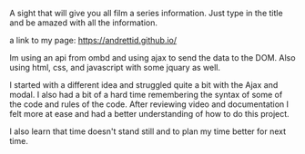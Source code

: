 

A sight that will give you all film a series information. Just type in the title and be amazed with all the information.

a link to my page:
https://andrettid.github.io/

Im using an api from ombd and using ajax to send the data to the DOM. Also using html, css, and javascript with some jquary as well.

I started with a different idea and struggled quite a bit with the Ajax and modal. I also had a bit of a hard time remembering the syntax of some of the code and rules of the code. After reviewing video and documentation I felt more at ease and had a better understanding of how to do this project.

I also learn that time doesn't stand still and to plan my time better for next time.

